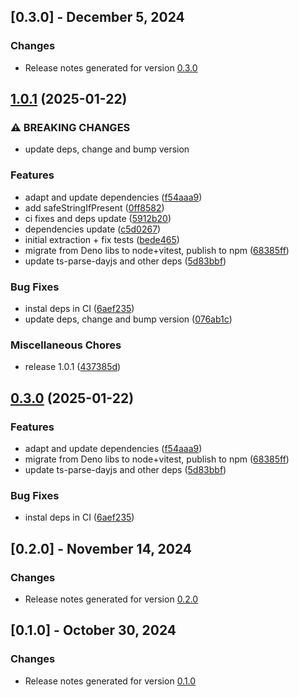 ## [0.3.0] - December 5, 2024

### Changes
- Release notes generated for version [0.3.0](.release-notes/0.3.0/release.md)

## [1.0.1](https://github.com/plandek-utils/safe-parsing/compare/v0.3.0...v1.0.1) (2025-01-22)


### ⚠ BREAKING CHANGES

* update deps, change and bump version

### Features

* adapt and update dependencies ([f54aaa9](https://github.com/plandek-utils/safe-parsing/commit/f54aaa9f54ce707a81b9cdc90da583c7262185c2))
* add safeStringIfPresent ([0ff8582](https://github.com/plandek-utils/safe-parsing/commit/0ff858297ab3007fefa236910085a2fa11c867b3))
* ci fixes and deps update ([5912b20](https://github.com/plandek-utils/safe-parsing/commit/5912b20202ffde92d03d3bdc0ad9360d6950c935))
* dependencies update ([c5d0267](https://github.com/plandek-utils/safe-parsing/commit/c5d0267c4f44e8b03cb2aa1b7a4b787ba47a747f))
* initial extraction + fix tests ([bede465](https://github.com/plandek-utils/safe-parsing/commit/bede4653b150c9e903dcdb082c58a96fa0209889))
* migrate from Deno libs to node+vitest, publish to npm ([68385ff](https://github.com/plandek-utils/safe-parsing/commit/68385ff3f82398dc1eafb646c7587a9ba762c4fc))
* update ts-parse-dayjs and other deps ([5d83bbf](https://github.com/plandek-utils/safe-parsing/commit/5d83bbf3eb0fad888a5051e0df51ab71b8a1d6be))


### Bug Fixes

* instal deps in CI ([6aef235](https://github.com/plandek-utils/safe-parsing/commit/6aef235f129e448c25cce91b45a2ba3fd40d0258))
* update deps, change and bump version ([076ab1c](https://github.com/plandek-utils/safe-parsing/commit/076ab1c6af322a3c809d7f5c2697217c4758173f))


### Miscellaneous Chores

* release 1.0.1 ([437385d](https://github.com/plandek-utils/safe-parsing/commit/437385d9f11c53dfc95dd7c86762028d4b254429))

## [0.3.0](https://github.com/plandek-utils/safe-parsing/compare/v0.2.0...v0.3.0) (2025-01-22)


### Features

* adapt and update dependencies ([f54aaa9](https://github.com/plandek-utils/safe-parsing/commit/f54aaa9f54ce707a81b9cdc90da583c7262185c2))
* migrate from Deno libs to node+vitest, publish to npm ([68385ff](https://github.com/plandek-utils/safe-parsing/commit/68385ff3f82398dc1eafb646c7587a9ba762c4fc))
* update ts-parse-dayjs and other deps ([5d83bbf](https://github.com/plandek-utils/safe-parsing/commit/5d83bbf3eb0fad888a5051e0df51ab71b8a1d6be))


### Bug Fixes

* instal deps in CI ([6aef235](https://github.com/plandek-utils/safe-parsing/commit/6aef235f129e448c25cce91b45a2ba3fd40d0258))

## [0.2.0] - November 14, 2024

### Changes
- Release notes generated for version [0.2.0](.release-notes/0.2.0/release.md)

## [0.1.0] - October 30, 2024

### Changes
- Release notes generated for version [0.1.0](.release-notes/0.1.0/release.md)
